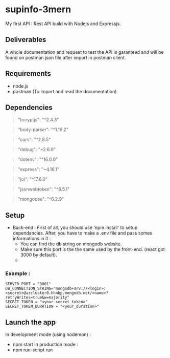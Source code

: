 # supinfo-3mern

My first API : Rest API build with Nodejs and Expressjs.

## Deliverables

A whole documentation and request to test the API is garanteed and will be found on postman json file after import in postman client.

## Requirements

- node.js
- postman (To import and read the documentation)

## Dependencies

> "bcryptjs": "^2.4.3"

> "body-parser": "^1.19.2"

> "cors": "^2.8.5"

> "debug": "~2.6.9"

> "dotenv": "^16.0.0"

> "express": "~4.16.1"

> "joi": "^17.6.0"

> "jsonwebtoken": "^8.5.1"

>  "mongoose": "^6.2.9"

## Setup

- Back-end :
First of all, you should use 'npm install' to setup dependancies.
After, you have to make a .env file and pass somes informations in it :
  - You can find the db string on mongodb website.
  - Make sure this port is the the same used by the front-end. (react got 3000 by default).
  - 
### Example :

```
SERVER_PORT = "3001"
DB_CONNECTION_STRING="mongodb+srv://<login>:<secret>@azcluster0.hhnbp.mongodb.net/<name>?retryWrites=true&w=majority" 
SECRET_TOKEN = "<your_secret_token>"
SECRET_TOKEN_DURATION = "<your_duration>"
```

## Launch the app

In development mode (using nodemon) :
- npm start
In production mode :
- npm run-script run
